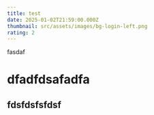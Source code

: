 ```yaml
---
title: test
date: 2025-01-02T21:59:00.000Z
thumbnail: src/assets/images/bg-login-left.png
rating: 2
---
```

fasdaf

# dfadfdsafadfa
## fdsfdsfsfdsf
